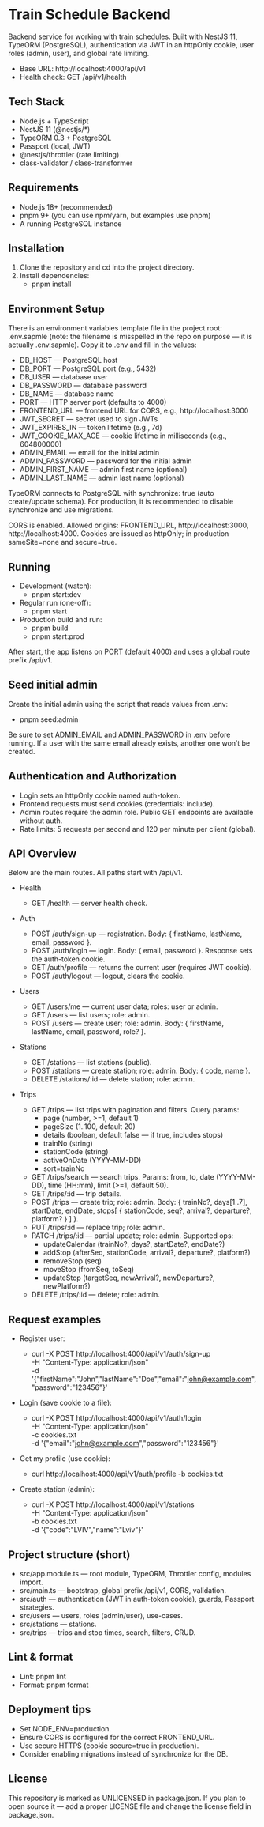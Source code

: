# Train Schedule Backend

Backend service for working with train schedules. Built with NestJS 11, TypeORM (PostgreSQL), authentication via JWT in an httpOnly cookie, user roles (admin, user), and global rate limiting.

- Base URL: http://localhost:4000/api/v1
- Health check: GET /api/v1/health

## Tech Stack
- Node.js + TypeScript
- NestJS 11 (@nestjs/*)
- TypeORM 0.3 + PostgreSQL
- Passport (local, JWT)
- @nestjs/throttler (rate limiting)
- class-validator / class-transformer

## Requirements
- Node.js 18+ (recommended)
- pnpm 9+ (you can use npm/yarn, but examples use pnpm)
- A running PostgreSQL instance

## Installation
1. Clone the repository and cd into the project directory.
2. Install dependencies:
   - pnpm install

## Environment Setup
There is an environment variables template file in the project root: .env.sapmle (note: the filename is misspelled in the repo on purpose — it is actually .env.sapmle). Copy it to .env and fill in the values:

- DB_HOST — PostgreSQL host
- DB_PORT — PostgreSQL port (e.g., 5432)
- DB_USER — database user
- DB_PASSWORD — database password
- DB_NAME — database name
- PORT — HTTP server port (defaults to 4000)
- FRONTEND_URL — frontend URL for CORS, e.g., http://localhost:3000
- JWT_SECRET — secret used to sign JWTs
- JWT_EXPIRES_IN — token lifetime (e.g., 7d)
- JWT_COOKIE_MAX_AGE — cookie lifetime in milliseconds (e.g., 604800000)
- ADMIN_EMAIL — email for the initial admin
- ADMIN_PASSWORD — password for the initial admin
- ADMIN_FIRST_NAME — admin first name (optional)
- ADMIN_LAST_NAME — admin last name (optional)

TypeORM connects to PostgreSQL with synchronize: true (auto create/update schema). For production, it is recommended to disable synchronize and use migrations.

CORS is enabled. Allowed origins: FRONTEND_URL, http://localhost:3000, http://localhost:4000. Cookies are issued as httpOnly; in production sameSite=none and secure=true.

## Running
- Development (watch):
  - pnpm start:dev
- Regular run (one-off):
  - pnpm start
- Production build and run:
  - pnpm build
  - pnpm start:prod

After start, the app listens on PORT (default 4000) and uses a global route prefix /api/v1.

## Seed initial admin
Create the initial admin using the script that reads values from .env:
- pnpm seed:admin

Be sure to set ADMIN_EMAIL and ADMIN_PASSWORD in .env before running. If a user with the same email already exists, another one won’t be created.

## Authentication and Authorization
- Login sets an httpOnly cookie named auth-token.
- Frontend requests must send cookies (credentials: include).
- Admin routes require the admin role. Public GET endpoints are available without auth.
- Rate limits: 5 requests per second and 120 per minute per client (global).

## API Overview
Below are the main routes. All paths start with /api/v1.

- Health
  - GET /health — server health check.

- Auth
  - POST /auth/sign-up — registration. Body: { firstName, lastName, email, password }.
  - POST /auth/login — login. Body: { email, password }. Response sets the auth-token cookie.
  - GET /auth/profile — returns the current user (requires JWT cookie).
  - POST /auth/logout — logout, clears the cookie.

- Users
  - GET /users/me — current user data; roles: user or admin.
  - GET /users — list users; role: admin.
  - POST /users — create user; role: admin. Body: { firstName, lastName, email, password, role? }.

- Stations
  - GET /stations — list stations (public).
  - POST /stations — create station; role: admin. Body: { code, name }.
  - DELETE /stations/:id — delete station; role: admin.

- Trips
  - GET /trips — list trips with pagination and filters. Query params:
    - page (number, >=1, default 1)
    - pageSize (1..100, default 20)
    - details (boolean, default false — if true, includes stops)
    - trainNo (string)
    - stationCode (string)
    - activeOnDate (YYYY-MM-DD)
    - sort=trainNo
  - GET /trips/search — search trips. Params: from, to, date (YYYY-MM-DD), time (HH:mm), limit (>=1, default 50).
  - GET /trips/:id — trip details.
  - POST /trips — create trip; role: admin. Body: { trainNo?, days[1..7], startDate, endDate, stops[ { stationCode, seq?, arrival?, departure?, platform? } ] }.
  - PUT /trips/:id — replace trip; role: admin.
  - PATCH /trips/:id — partial update; role: admin. Supported ops:
    - updateCalendar (trainNo?, days?, startDate?, endDate?)
    - addStop (afterSeq, stationCode, arrival?, departure?, platform?)
    - removeStop (seq)
    - moveStop (fromSeq, toSeq)
    - updateStop (targetSeq, newArrival?, newDeparture?, newPlatform?)
  - DELETE /trips/:id — delete; role: admin.

## Request examples
- Register user:
  - curl -X POST http://localhost:4000/api/v1/auth/sign-up \
    -H "Content-Type: application/json" \
    -d '{"firstName":"John","lastName":"Doe","email":"john@example.com","password":"123456"}'

- Login (save cookie to a file):
  - curl -X POST http://localhost:4000/api/v1/auth/login \
    -H "Content-Type: application/json" \
    -c cookies.txt \
    -d '{"email":"john@example.com","password":"123456"}'

- Get my profile (use cookie):
  - curl http://localhost:4000/api/v1/auth/profile -b cookies.txt

- Create station (admin):
  - curl -X POST http://localhost:4000/api/v1/stations \
    -H "Content-Type: application/json" \
    -b cookies.txt \
    -d '{"code":"LVIV","name":"Lviv"}'

## Project structure (short)
- src/app.module.ts — root module, TypeORM, Throttler config, modules import.
- src/main.ts — bootstrap, global prefix /api/v1, CORS, validation.
- src/auth — authentication (JWT in auth-token cookie), guards, Passport strategies.
- src/users — users, roles (admin/user), use-cases.
- src/stations — stations.
- src/trips — trips and stop times, search, filters, CRUD.

## Lint & format
- Lint: pnpm lint
- Format: pnpm format

## Deployment tips
- Set NODE_ENV=production.
- Ensure CORS is configured for the correct FRONTEND_URL.
- Use secure HTTPS (cookie secure=true in production).
- Consider enabling migrations instead of synchronize for the DB.

## License
This repository is marked as UNLICENSED in package.json. If you plan to open source it — add a proper LICENSE file and change the license field in package.json.
